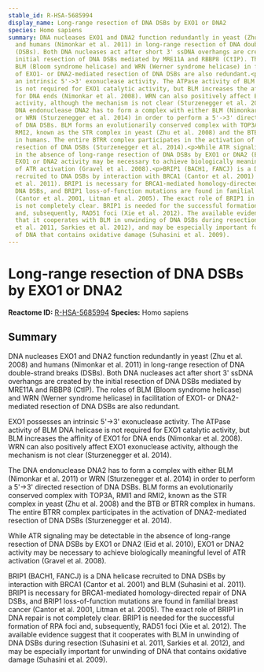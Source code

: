 ```yaml
---
stable_id: R-HSA-5685994
display_name: Long-range resection of DNA DSBs by EXO1 or DNA2
species: Homo sapiens
summary: DNA nucleases EXO1 and DNA2 function redundantly in yeast (Zhu et al. 2008)
  and humans (Nimonkar et al. 2011) in long-range resection of DNA double-strand breaks
  (DSBs). Both DNA nucleases act after short 3' ssDNA overhangs are created by the
  initial resection of DNA DSBs mediated by MRE11A and RBBP8 (CtIP). The roles of
  BLM (Bloom syndrome helicase) and WRN (Werner syndrome helicase) in facilitation
  of EXO1- or DNA2-mediated resection of DNA DSBs are also redundant.<p>EXO1 possesses
  an intrinsic 5'->3' exonuclease activity. The ATPase activity of BLM DNA helicase
  is not required for EXO1 catalytic activity, but BLM increases the affinity of EXO1
  for DNA ends (Nimonkar et al. 2008). WRN can also positively affect EXO1 exonuclease
  activity, although the mechanism is not clear (Sturzenegger et al. 2014).<p>The
  DNA endonuclease DNA2 has to form a complex with either BLM (Nimonkar et al. 2011)
  or WRN (Sturzenegger et al. 2014) in order to perform a 5'->3' directed resection
  of DNA DSBs. BLM forms an evolutionarily conserved complex with TOP3A, RMI1 and
  RMI2, known as the STR complex in yeast (Zhu et al. 2008) and the BTB or BTRR complex
  in humans. The entire BTRR complex participates in the activation of DNA2-mediated
  resection of DNA DSBs (Sturzenegger et al. 2014).<p>While ATR signaling may be detectable
  in the absence of long-range resection of DNA DSBs by EXO1 or DNA2 (Eid et al. 2010),
  EXO1 or DNA2 activity may be necessary to achieve biologically meaningful level
  of ATR activation (Gravel et al. 2008).<p>BRIP1 (BACH1, FANCJ) is a DNA helicase
  recruited to DNA DSBs by interaction with BRCA1 (Cantor et al. 2001) and BLM (Suhasini
  et al. 2011). BRIP1 is necessary for BRCA1-mediated homology-directed repair of
  DNA DSBs, and BRIP1 loss-of-function mutations are found in familial breast cancer
  (Cantor et al. 2001, Litman et al. 2005). The exact role of BRIP1 in DNA repair
  is not completely clear. BRIP1 is needed for the successful formation of RPA foci
  and, subsequently, RAD51 foci (Xie et al. 2012). The available evidence suggest
  that it cooperates with BLM in unwinding of DNA DSBs during resection (Suhasini
  et al. 2011, Sarkies et al. 2012), and may be especially important for unwinding
  of DNA that contains oxidative damage (Suhasini et al. 2009).
---
```


# Long-range resection of DNA DSBs by EXO1 or DNA2
**Reactome ID:** [R-HSA-5685994](https://reactome.org/content/detail/R-HSA-5685994)
**Species:** Homo sapiens

## Summary

DNA nucleases EXO1 and DNA2 function redundantly in yeast (Zhu et al. 2008) and humans (Nimonkar et al. 2011) in long-range resection of DNA double-strand breaks (DSBs). Both DNA nucleases act after short 3' ssDNA overhangs are created by the initial resection of DNA DSBs mediated by MRE11A and RBBP8 (CtIP). The roles of BLM (Bloom syndrome helicase) and WRN (Werner syndrome helicase) in facilitation of EXO1- or DNA2-mediated resection of DNA DSBs are also redundant.<p>EXO1 possesses an intrinsic 5'->3' exonuclease activity. The ATPase activity of BLM DNA helicase is not required for EXO1 catalytic activity, but BLM increases the affinity of EXO1 for DNA ends (Nimonkar et al. 2008). WRN can also positively affect EXO1 exonuclease activity, although the mechanism is not clear (Sturzenegger et al. 2014).<p>The DNA endonuclease DNA2 has to form a complex with either BLM (Nimonkar et al. 2011) or WRN (Sturzenegger et al. 2014) in order to perform a 5'->3' directed resection of DNA DSBs. BLM forms an evolutionarily conserved complex with TOP3A, RMI1 and RMI2, known as the STR complex in yeast (Zhu et al. 2008) and the BTB or BTRR complex in humans. The entire BTRR complex participates in the activation of DNA2-mediated resection of DNA DSBs (Sturzenegger et al. 2014).<p>While ATR signaling may be detectable in the absence of long-range resection of DNA DSBs by EXO1 or DNA2 (Eid et al. 2010), EXO1 or DNA2 activity may be necessary to achieve biologically meaningful level of ATR activation (Gravel et al. 2008).<p>BRIP1 (BACH1, FANCJ) is a DNA helicase recruited to DNA DSBs by interaction with BRCA1 (Cantor et al. 2001) and BLM (Suhasini et al. 2011). BRIP1 is necessary for BRCA1-mediated homology-directed repair of DNA DSBs, and BRIP1 loss-of-function mutations are found in familial breast cancer (Cantor et al. 2001, Litman et al. 2005). The exact role of BRIP1 in DNA repair is not completely clear. BRIP1 is needed for the successful formation of RPA foci and, subsequently, RAD51 foci (Xie et al. 2012). The available evidence suggest that it cooperates with BLM in unwinding of DNA DSBs during resection (Suhasini et al. 2011, Sarkies et al. 2012), and may be especially important for unwinding of DNA that contains oxidative damage (Suhasini et al. 2009).
